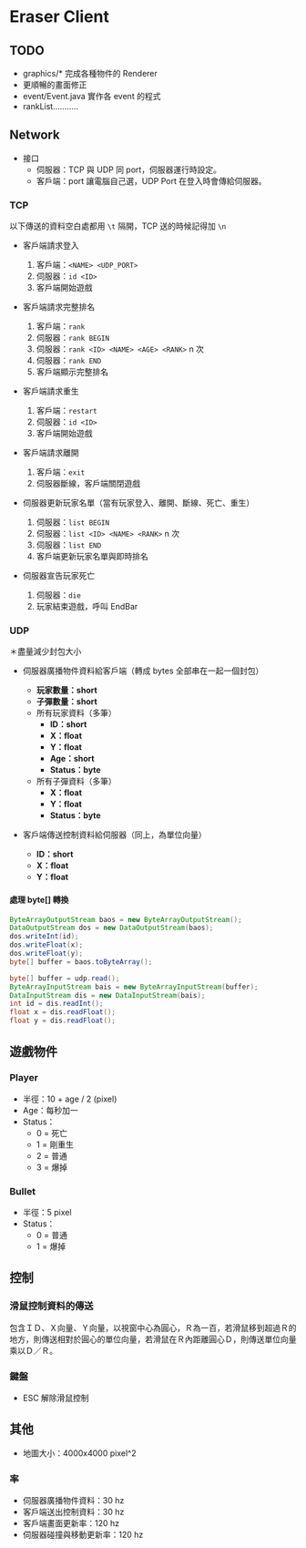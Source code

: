 # Eraser Client

## TODO
- graphics/* 完成各種物件的 Renderer
- 更順暢的畫面修正
- event/Event.java 實作各 event 的程式
- rankList...........

## Network

- 接口
    - 伺服器：TCP 與 UDP 同 port，伺服器運行時設定。
    - 客戶端：port 讓電腦自己選，UDP Port 在登入時會傳給伺服器。

### TCP

以下傳送的資料空白處都用 `\t` 隔開，TCP 送的時候記得加 `\n`

- 客戶端請求登入
    1. 客戶端：`<NAME> <UDP_PORT>`
    2. 伺服器：`id <ID>`
    3. 客戶端開始遊戲

- 客戶端請求完整排名
    1. 客戶端：`rank`
    2. 伺服器：`rank BEGIN`
    3. 伺服器：`rank <ID> <NAME> <AGE> <RANK>` n 次
    4. 伺服器：`rank END`
    5. 客戶端顯示完整排名

- 客戶端請求重生
    1. 客戶端：`restart`
    2. 伺服器：`id <ID>`
    3. 客戶端開始遊戲

- 客戶端請求離開
    1. 客戶端：`exit`
    2. 伺服器斷線，客戶端關閉遊戲

- 伺服器更新玩家名單（當有玩家登入、離開、斷線、死亡、重生）
    1. 伺服器：`list BEGIN`
    2. 伺服器：`list <ID> <NAME> <RANK>` n 次
    3. 伺服器：`list END`
    4. 客戶端更新玩家名單與即時排名

- 伺服器宣告玩家死亡
    1. 伺服器：`die`
    2. 玩家結束遊戲，呼叫 EndBar


### UDP

＊盡量減少封包大小

- 伺服器廣播物件資料給客戶端（轉成 bytes 全部串在一起一個封包）
    - **玩家數量：short**
    - **子彈數量：short**
    - 所有玩家資料（多筆）
        - **ID：short**
        - **X：float**
        - **Y：float**
        - **Age：short**
        - **Status：byte**
    - 所有子彈資料（多筆）
        - **X：float**
        - **Y：float**
        - **Status：byte**

- 客戶端傳送控制資料給伺服器（同上，為單位向量）
    - **ID：short**
    - **X：float**
    - **Y：float**

#### 處理 byte[] 轉換

``` java
ByteArrayOutputStream baos = new ByteArrayOutputStream();
DataOutputStream dos = new DataOutputStream(baos);
dos.writeInt(id);
dos.writeFloat(x);
dos.writeFloat(y);
byte[] buffer = baos.toByteArray();
```

``` java
byte[] buffer = udp.read();
ByteArrayInputStream bais = new ByteArrayInputStream(buffer);
DataInputStream dis = new DataInputStream(bais);
int id = dis.readInt();
float x = dis.readFloat();
float y = dis.readFloat();
```

## 遊戲物件

### Player

- 半徑：10 + age / 2 (pixel)
- Age：每秒加一
- Status：
    - 0 = 死亡
    - 1 = 剛重生
    - 2 = 普通
    - 3 = 爆掉

### Bullet

- 半徑：5 pixel
- Status：
    - 0 = 普通
    - 1 = 爆掉

## 控制

### 滑鼠控制資料的傳送
包含ＩＤ、Ｘ向量、Ｙ向量，以視窗中心為圓心，Ｒ為一百，若滑鼠移到超過Ｒ的地方，則傳送相對於圓心的單位向量，若滑鼠在Ｒ內距離圓心Ｄ，則傳送單位向量乘以Ｄ／Ｒ。

### 鍵盤
- ESC 解除滑鼠控制

## 其他
- 地圖大小：4000x4000 pixel^2

### 率
- 伺服器廣播物件資料：30 hz
- 客戶端送出控制資料：30 hz
- 客戶端畫面更新率：120 hz
- 伺服器碰撞與移動更新率：120 hz
